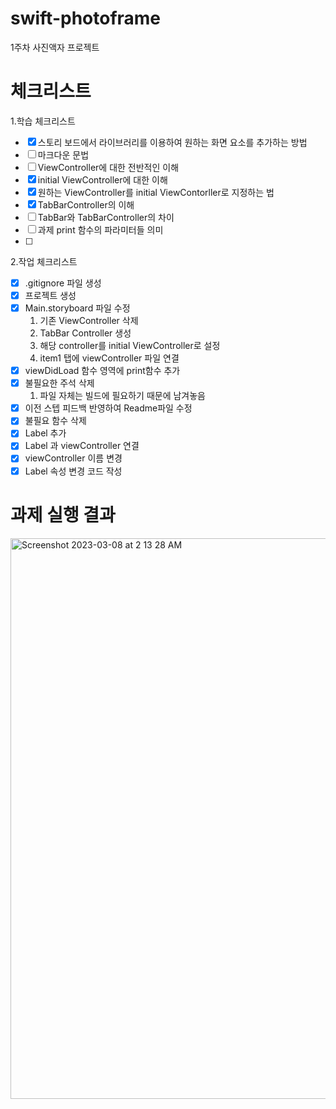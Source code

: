 # swift-photoframe
1주차 사진액자 프로젝트

# 체크리스트

1.학습 체크리스트
- [x] 스토리 보드에서 라이브러리를 이용하여 원하는 화면 요소를 추가하는 방법
- [ ] 마크다운 문법
- [ ] ViewController에 대한 전반적인 이해
- [x] initial ViewController에 대한 이해
- [x] 원하는 ViewController를 initial ViewContorller로 지정하는 법
- [x] TabBarController의 이해
- [ ] TabBar와 TabBarController의 차이
- [ ] 과제 print 함수의 파라미터들 의미
- [ ] 

2.작업 체크리스트
- [x] .gitignore 파일 생성 
- [x] 프로젝트 생성
- [x] Main.storyboard 파일 수정
    1. 기존 ViewController 삭제
    2. TabBar Controller 생성
    3. 해당 controller를 initial ViewController로 설정
    4. item1 탭에 viewController 파일 연결
- [x] viewDidLoad 함수 영역에 print함수 추가
- [x] 불필요한 주석 삭제
    1. 파일 자체는 빌드에 필요하기 때문에 남겨놓음
- [x] 이전 스텝 피드백 반영하여 Readme파일 수정
- [x] 불필요 함수 삭제
- [x] Label 추가
- [x] Label 과 viewController 연결
- [x] viewController 이름 변경
- [x] Label 속성 변경 코드 작성
# 과제 실행 결과
<img width="897" alt="Screenshot 2023-03-08 at 2 13 28 AM" src="https://user-images.githubusercontent.com/57861751/223767293-c4e6f7c3-6fde-434b-bfd8-ef9317625dd6.png">
